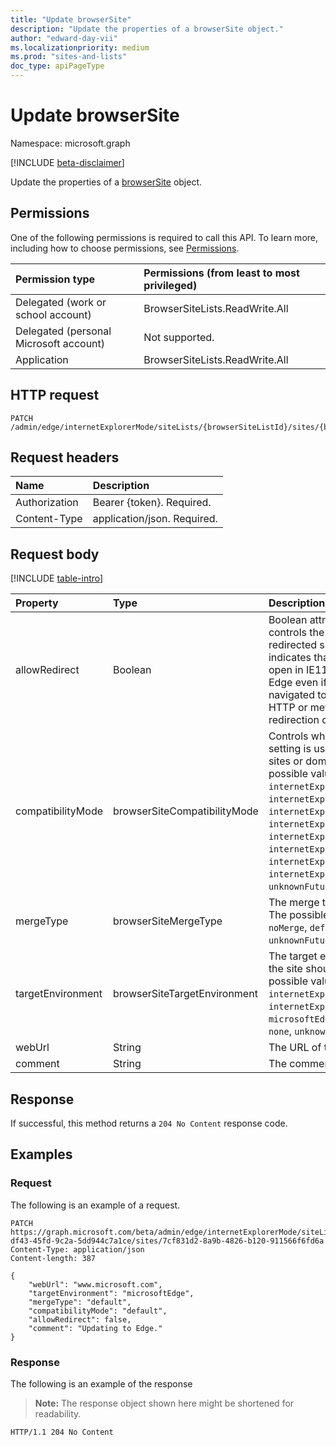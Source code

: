 ```yaml
---
title: "Update browserSite"
description: "Update the properties of a browserSite object."
author: "edward-day-vii"
ms.localizationpriority: medium
ms.prod: "sites-and-lists"
doc_type: apiPageType
---
```


# Update browserSite
Namespace: microsoft.graph

[!INCLUDE [beta-disclaimer](../../includes/beta-disclaimer.md)]

Update the properties of a [browserSite](../resources/browsersite.md) object.

## Permissions
One of the following permissions is required to call this API. To learn more, including how to choose permissions, see [Permissions](/graph/permissions-reference).

|Permission type|Permissions (from least to most privileged)|
|:---|:---|
|Delegated (work or school account)|BrowserSiteLists.ReadWrite.All|
|Delegated (personal Microsoft account)|Not supported.|
|Application|BrowserSiteLists.ReadWrite.All|

## HTTP request

<!-- {
  "blockType": "ignored"
}
-->
``` http
PATCH /admin/edge/internetExplorerMode/siteLists/{browserSiteListId}/sites/{browserSiteId}
```

## Request headers
|Name|Description|
|:---|:---|
|Authorization|Bearer {token}. Required.|
|Content-Type|application/json. Required.|

## Request body

[!INCLUDE [table-intro](../../includes/update-property-table-intro.md)]

|Property|Type|Description|
|:---|:---|:---|
|allowRedirect|Boolean|Boolean attribute that controls the behavior of redirected sites. If `true`, indicates that the site will open in IE11 or Microsoft Edge even if the site is navigated to as part of a HTTP or meta refresh redirection chain.|
|compatibilityMode|browserSiteCompatibilityMode|Controls what compatibility setting is used for specific sites or domains. The possible values are: `default`, `internetExplorer8Enterprise`, `internetExplorer7Enterprise`, `internetExplorer11`, `internetExplorer10`, `internetExplorer9`, `internetExplorer8`, `internetExplorer7`, `internetExplorer5`, `unknownFutureValue`.|
|mergeType|browserSiteMergeType|The merge type of the site. The possible values are: `noMerge`, `default`, `unknownFutureValue`.|
|targetEnvironment|browserSiteTargetEnvironment|The target environment that the site should open in. The possible values are: `internetExplorerMode`, `internetExplorer11`, `microsoftEdge`, `configurable`, `none`, `unknownFutureValue`.|
|webUrl|String|The URL of the site.|
|comment|String|The comment for the site.|



## Response

If successful, this method returns a `204 No Content` response code.

## Examples

### Request
The following is an example of a request.
<!-- {
  "blockType": "request",
  "name": "update_browsersite",
  "sampleKeys": ["972a5778-df43-45fd-9c2a-5dd944c7a1ce", "7cf831d2-8a9b-4826-b120-911566f6fd6a"]
}
-->
``` http
PATCH https://graph.microsoft.com/beta/admin/edge/internetExplorerMode/siteLists/972a5778-df43-45fd-9c2a-5dd944c7a1ce/sites/7cf831d2-8a9b-4826-b120-911566f6fd6a
Content-Type: application/json
Content-length: 387

{
    "webUrl": "www.microsoft.com",
    "targetEnvironment": "microsoftEdge",
    "mergeType": "default",
    "compatibilityMode": "default",
    "allowRedirect": false,
    "comment": "Updating to Edge."
}

```


### Response
The following is an example of the response
>**Note:** The response object shown here might be shortened for readability.
<!-- {
  "blockType": "response",
  "truncated": true
}
-->
``` http
HTTP/1.1 204 No Content
```

